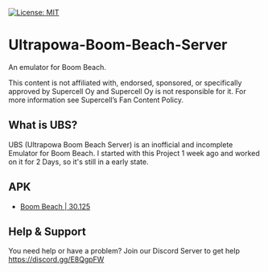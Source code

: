 [![License: MIT](https://img.shields.io/badge/License-MIT-yellow.svg)](https://opensource.org/licenses/MIT)

# Ultrapowa-Boom-Beach-Server
An emulator for Boom Beach.

This content is not affiliated with, endorsed, sponsored, or specifically approved by Supercell Oy and Supercell Oy is not responsible for it. For more information see Supercell’s Fan Content Policy.

## What is UBS?

UBS (Ultrapowa Boom Beach Server) is an inofficial and incomplete Emulator for Boom Beach. I started with this Project 1 week ago and worked on it for 2 Days, so it's still in a early state. 

## APK

* [ Boom Beach | 30.125 ](https://mega.nz/#!YgMAVASL!PRL4Q64XtOVZRazkjKLKL3SlodJLBaox6bR_GFFVSwo)

## Help & Support

You need help or have a problem? Join our Discord Server to get help <https://discord.gg/E8QgpFW>
